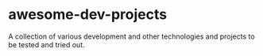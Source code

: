 # awesome-dev-projects
A collection of various development and other technologies and projects to be tested and tried out.
